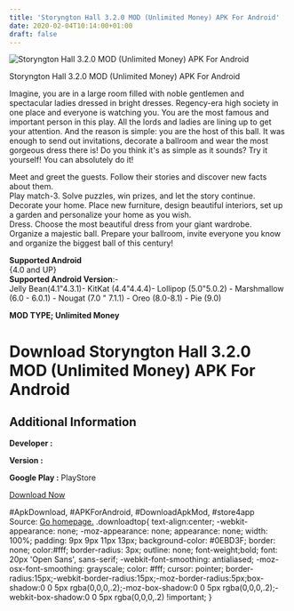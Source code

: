 ```yaml
---
title: 'Storyngton Hall 3.2.0 MOD (Unlimited Money) APK For Android'
date: 2020-02-04T10:14:00+01:00
draft: false
---
```


![Storyngton Hall 3.2.0 MOD (Unlimited Money) APK For Android](https://i0.wp.com/apkhome.net/wp-content/uploads/2020/02/Storyngton-Hall-3.2.0-MOD-Unlimited-Money-1.png "Storyngton Hall 3.2.0 MOD (Unlimited Money) APK For Android")

  

Storyngton Hall 3.2.0 MOD (Unlimited Money) APK For Android

Imagine, you are in a large room filled with noble gentlemen and spectacular ladies dressed in bright dresses. Regency-era high society in one place and everyone is watching you. You are the most famous and important person in this play. All the lords and ladies are lining up to get your attention. And the reason is simple: you are the host of this ball. It was enough to send out invitations, decorate a ballroom and wear the most gorgeous dress there is! Do you think it's as simple as it sounds? Try it yourself! You can absolutely do it!

Meet and greet the guests. Follow their stories and discover new facts about them.  
Play match-3. Solve puzzles, win prizes, and let the story continue.  
Decorate your home. Place new furniture, design beautiful interiors, set up a garden and personalize your home as you wish.  
Dress. Choose the most beautiful dress from your giant wardrobe.  
Organize a majestic ball. Prepare your ballroom, invite everyone you know and organize the biggest ball of this century!

**Supported Android**  
{4.0 and UP}  
**Supported Android Version**:-  
Jelly Bean(4.1"4.3.1)- KitKat (4.4"4.4.4)- Lollipop (5.0"5.0.2) - Marshmallow (6.0 - 6.0.1) - Nougat (7.0 " 7.1.1) - Oreo (8.0-8.1) - Pie (9.0)

**MOD TYPE; Unlimited Money**

Download Storyngton Hall 3.2.0 MOD (Unlimited Money) APK For Android
====================================================================

Additional Information
----------------------

**Developer :**

**Version :**

**Google Play :** PlayStore

  

[Download Now](https://store4app.co/post/storyngton-hall-3-2-0-mod-unlimited-money-apk-for-android_1580753413)

  
#ApkDownload, #APKForAndroid, #DownloadApkMod, #store4app  
Source: [Go homepage.](https://store4app.co/post/storyngton-hall-3-2-0-mod-unlimited-money-apk-for-android_1580753413) .downloadtop{ text-align:center; -webkit-appearance: none; -moz-appearance: none; appearance: none; width: 100%; padding: 9px 9px 11px 13px; background-color: #0EBD3F; border: none; color:#fff; border-radius: 3px; outline: none; font-weight;bold; font: 20px 'Open Sans', sans-serif; -webkit-font-smoothing: antialiased; -moz-osx-font-smoothing: grayscale; color: #fff; cursor: pointer; border-radius:15px;-webkit-border-radius:15px;-moz-border-radius:5px;box-shadow:0 0 5px rgba(0,0,0,.2);-moz-box-shadow:0 0 5px rgba(0,0,0,.2);-webkit-box-shadow:0 0 5px rgba(0,0,0,.2) !important; }